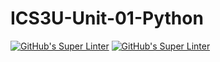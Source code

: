 # ICS3U-Unit-01-Python

[![GitHub's Super Linter](https://github.com/ICS3U-Unit-01-Python/workflows/GitHub's%20Super%20Linter/badge.svg)](https://github.com/ICS3U-Unit-01-Python/actions)
[![GitHub's Super Linter](https://github.com/<OWNER>/<REPOSITORY>/workflows/GitHub's%20Super%20Linter/badge.svg)](https://github.com/<OWNER>/<REPOSITORY>/actions)
